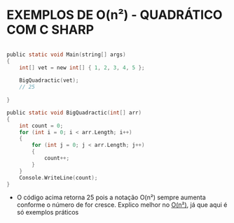 # **EXEMPLOS DE O(n²) - QUADRÁTICO COM C SHARP**

```c sharp

public static void Main(string[] args)
{
	int[] vet = new int[] { 1, 2, 3, 4, 5 };
	
	BigQuadractic(vet);
	// 25
	
}

public static void BigQuadractic(int[] arr)
{
	int count = 0;
	for (int i = 0; i < arr.Length; i++)
	{
		for (int j = 0; j < arr.Length; j++)
		{
			count++;
		}
	}
	Console.WriteLine(count);
}
```

- O código acima retorna 25 pois a notação O(n²) sempre aumenta conforme o número de for cresce. Explico melhor no [O(n²)](Programming%20Concepts/Big%20O%20Notation/Asymptotic%20Notation/O(n²).md), já que aqui é só exemplos práticos
